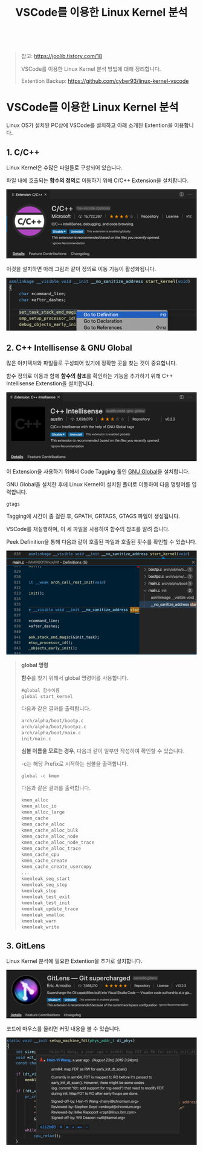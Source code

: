 ﻿---
title:  "VSCode를 이용한 Linux Kernel 분석"
excerpt: "Linux Kernel 이야기"

toc: true
toc_sticky: true

categories:
  - Linux Kernel
tags:
  - VSCode
  - Linux Kernel 이야기
---

<br>

> 참고: https://joolib.tistory.com/18
>
> VSCode를 이용한 Linux Kernel 분석 방법에 대해 정리합니다.
>
> Extention Backup: https://github.com/cyber93/linux-kernel-vscode

# VSCode를 이용한 Linux Kernel 분석

Linux OS가 설치된 PC상에 VSCode를 설치하고 아래 소개된 Extention을 이용합니다.

## 1. C/C++

Linux Kernel은 수많은 파일들로 구성되어 있습니다. 

파일 내에 호출되는 **함수의 정의**로 이동하기 위해 C/C++ Extension을 설치합니다.

![img](\assets\images\kernel-vs1.png)

이것을 설치하면 아래 그림과 같이 정의로 이동 기능이 활성화됩니다.

![img](\assets\images\kernel-vs2.png)



## 2. C++ Intellisense & GNU Global

많은 아키텍처와 파일들로 구성되어 있기에 정확한 곳을 찾는 것이 중요합니다.

함수 정의로 이동과 함께 **함수의 참조**를 확인하는 기능을 추가하기 위해 C++ Intellisense Extenstion을 설치합니다.

![img](\assets\images\kernel-vs3.png)



이 Extension을 사용하기 위해서 Code Tagging 툴인 [GNU Global](https://www.gnu.org/software/global/global.html)을 설치합니다.

GNU Global을 설치한 후에 Linux Kernel이 설치된 폴더로 이동하여 다음 명령어를 입력합니다.

```
gtags
```

Tagging에 시간이 좀 걸린 후, GPATH, GRTAGS, GTAGS 파일이 생성됩니다.



VSCode를 재실행하며, 이 세 파일을 사용하여 함수의 참조를 알려 줍니다.

Peek Definition을 통해 다음과 같이 호출된 파일과 호출된 횟수를 확인할 수 있습니다.

![img](\assets\images\kernel-vs4.png)



> **global 명령**
>
> 
>
> **함수**를 찾기 위해서 global 명령어를 사용합니다.
>
> ```
> #global 함수이름
> global start_kernel
> ```
>
> 다음과 같은 결과를 출력합니다.
>
> ```
> arch/alpha/boot/bootp.c
> arch/alpha/boot/bootpz.c
> arch/alpha/boot/main.c
> init/main.c
> ```
>
>  
>
> **심볼 이름을 모르는 경우**, 다음과 같이 일부만 작성하여 확인할 수 있습니다.
>
>  -c는 해당 Prefix로 시작하는 심볼을 출력합니다.
>
> ```
> global -c kmem 
> ```
>
> 다음과 같은 결과를 출력합니다.
>
> ```
> kmem_alloc
> kmem_alloc_io
> kmem_alloc_large
> kmem_cache
> kmem_cache_alloc
> kmem_cache_alloc_bulk
> kmem_cache_alloc_node
> kmem_cache_alloc_node_trace
> kmem_cache_alloc_trace
> kmem_cache_cpu
> kmem_cache_create
> kmem_cache_create_usercopy
> ...
> kmemleak_seq_start
> kmemleak_seq_stop
> kmemleak_stop
> kmemleak_test_exit
> kmemleak_test_init
> kmemleak_update_trace
> kmemleak_vmalloc
> kmemleak_warn
> kmemleak_write
> ```
>



## 3. GitLens

Linux Kernel 분석에 필요한 Extention을 추가로 설치합니다.

![img](\assets\images\kernel-vs5.png)

코드에 마우스를 올리면 커밋 내용을 볼 수 있습니다.

![img](\assets\images\kernel-vs6.png)
